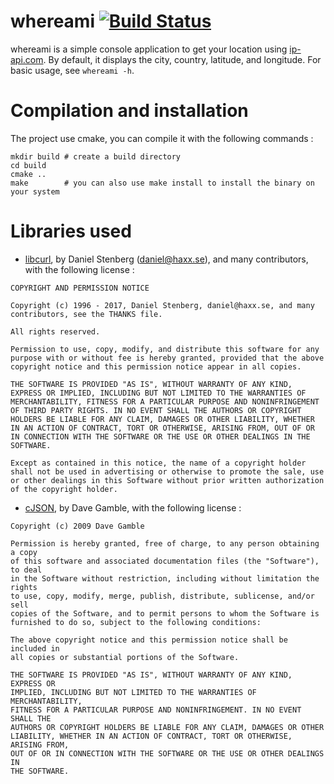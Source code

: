 # whereami [![Build Status](https://travis-ci.org/corenting/whereami.svg?branch=master)](https://travis-ci.org/corenting/whereami)

whereami is a simple console application to get your location using [ip-api.com](http://ip-api.com/). By default, it displays the city, country, latitude, and longitude.
For basic usage, see ```whereami -h```.

# Compilation and installation

The project use cmake, you can compile it with the following commands :
```
mkdir build # create a build directory
cd build
cmake ..
make        # you can also use make install to install the binary on your system
```

# Libraries used
- [libcurl](https://github.com/curl/curl), by Daniel Stenberg (daniel@haxx.se), and many contributors, with the following license :
```
COPYRIGHT AND PERMISSION NOTICE

Copyright (c) 1996 - 2017, Daniel Stenberg, daniel@haxx.se, and many contributors, see the THANKS file.

All rights reserved.

Permission to use, copy, modify, and distribute this software for any purpose with or without fee is hereby granted, provided that the above copyright notice and this permission notice appear in all copies.

THE SOFTWARE IS PROVIDED "AS IS", WITHOUT WARRANTY OF ANY KIND, EXPRESS OR IMPLIED, INCLUDING BUT NOT LIMITED TO THE WARRANTIES OF MERCHANTABILITY, FITNESS FOR A PARTICULAR PURPOSE AND NONINFRINGEMENT OF THIRD PARTY RIGHTS. IN NO EVENT SHALL THE AUTHORS OR COPYRIGHT HOLDERS BE LIABLE FOR ANY CLAIM, DAMAGES OR OTHER LIABILITY, WHETHER IN AN ACTION OF CONTRACT, TORT OR OTHERWISE, ARISING FROM, OUT OF OR IN CONNECTION WITH THE SOFTWARE OR THE USE OR OTHER DEALINGS IN THE SOFTWARE.

Except as contained in this notice, the name of a copyright holder shall not be used in advertising or otherwise to promote the sale, use or other dealings in this Software without prior written authorization of the copyright holder.
```
- [cJSON](https://github.com/DaveGamble/cJSON), by Dave Gamble, with the following license :
```
Copyright (c) 2009 Dave Gamble

Permission is hereby granted, free of charge, to any person obtaining a copy
of this software and associated documentation files (the "Software"), to deal
in the Software without restriction, including without limitation the rights
to use, copy, modify, merge, publish, distribute, sublicense, and/or sell
copies of the Software, and to permit persons to whom the Software is
furnished to do so, subject to the following conditions:

The above copyright notice and this permission notice shall be included in
all copies or substantial portions of the Software.

THE SOFTWARE IS PROVIDED "AS IS", WITHOUT WARRANTY OF ANY KIND, EXPRESS OR
IMPLIED, INCLUDING BUT NOT LIMITED TO THE WARRANTIES OF MERCHANTABILITY,
FITNESS FOR A PARTICULAR PURPOSE AND NONINFRINGEMENT. IN NO EVENT SHALL THE
AUTHORS OR COPYRIGHT HOLDERS BE LIABLE FOR ANY CLAIM, DAMAGES OR OTHER
LIABILITY, WHETHER IN AN ACTION OF CONTRACT, TORT OR OTHERWISE, ARISING FROM,
OUT OF OR IN CONNECTION WITH THE SOFTWARE OR THE USE OR OTHER DEALINGS IN
THE SOFTWARE.


```
